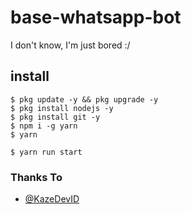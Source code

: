 # base-whatsapp-bot
I don't know, I'm just bored :/

## install
```
$ pkg update -y && pkg upgrade -y
$ pkg install nodejs -y
$ pkg install git -y
$ npm i -g yarn
$ yarn
```
```start
$ yarn run start
```

### Thanks To
- [@KazeDevID](https://github.com/KazeDevID)
